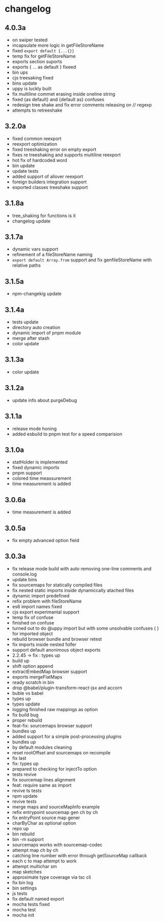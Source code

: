 # changelog

## 4.0.3a 

 - on swiper tested
 - incapsulate more logic in getFileStoreName
 - fixed `export default {...{}}`
 - temp fix for getFileStoreName
 - exports section suports 
 - exports { ... as default } fixeed
 - bin ups
 - cjs treesaking fixed
 - bins update
 - uppy is luckly built
 - fix multiline commet erasing inside oneline string
 - fixed {as default} and {default as} confuses
 - redesign tree shake and fix error comments releasing on \// regexp
 - attempts to retreeshake

## 3.2.0a 

 - fixed common reexport
 - reexport optimization
 - fixed treeshaking error on empty export
 - fixes re treeshaking and supports multiline reexport
 - hot fix of hardcoded word
 - bin update
 - update tests
 - added support of allover reexport
 - foreign builders integration support
 - exported classes treeshake support

## 3.1.8a 

 - tree_shaking for functions is it
 - changelog update

## 3.1.7a 

 - dynamic vars support
 - refinement of a fileStoreName naming
 - `export default Array.from` support and fix genfileStoreName with relative paths

## 3.1.5a 

 - npm-changekig update

## 3.1.4a 

 - tests update
 - directory auto creation
 - dynamic import of pnpm module
 - merge after stash
 - color update

## 3.1.3a 

 - color update
 
## 3.1.2a 

 - update info about purgeDebug

## 3.1.1a 

 - release mode honing
 - added esbuild to pnpm test for a speed comparision

## 3.1.0a 

 - statHolder is implemented
 - fixed dynamic imports
 - pnpm support 
 - colored time meassurement
 - time measurement is added
 
## 3.0.6a 

 - time measurement is added

## 3.0.5a 

 - fix empty advanced option field 

## 3.0.3a 

 - fix release mode build with auto removing one-line comments and console.log
 - update bins
 - fix sourcemaps for statically compiled files
 - fix nested static imports inside dynamiccally atached files
 - dynamic import predefined
 - refix problem with fileStoreName
 - es6 import names  fixed
 - cjs export experimantal support
 - temp fix of confuse
 - finished on confuse
 - turned out to do @uppy import but with some unsolvable confuses ( } for imported object
 - rebuild browser bundle and browser retest
 - fix imports inside nested folfer
 - support default anonimous object exports 
 - 2.2.45 -> fix : types up
 - build up
 - shift option append
 - extractEmbedMap browser support
 - exports mergeFlatMaps
 - ready scratch in bin 
 - drop @babel/plugin-transform-react-jsx and accorn
 - buble vs babel
 - types up
 - types update
 - logging finished raw mappings as option
 - fix build bug
 - proper rebuild
 - feat-fix: sourcemaps browser support
 - bundles up
 - added support for a simple post-processing plugins
 - bundles up
 - by default modules cleaning
 - reset rootOffset and sourcemaps on recompile
 - fix last
 - fix: types up
 - prepared to checking for injectTo option
 - tests revive
 - fix sourcemap lines alignment
 - feat: require same as import
 - revive ts tests
 - npm update
 - revive tests
 - merge maps and sourceMapInfo example
 - refix entrypoint sourcemap gen ch by ch
 - fix entryPoint source map gener
 - charByChar as optional option
 - repo up
 - bin rebuild
 - bin -m support
 - sourcemaps works with sourcemap-codec
 - attempt map ch by ch
 - catching line number with error through getSourceMap callback
 - each c to map attempt to work
 - attempt multichar sm
 - map sketches
 - approximate type coverage via tsc cli
 - fix bin log
 - bin settings
 - js tests
 - fix default named export
 - mocha tests fixed
 - mocha test 
 - mocha init
